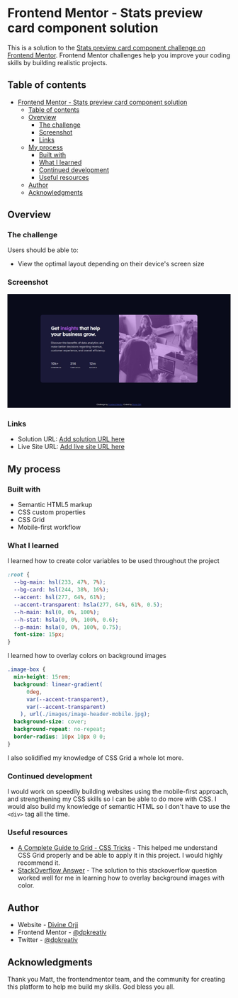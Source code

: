 # Frontend Mentor - Stats preview card component solution

This is a solution to the [Stats preview card component challenge on Frontend Mentor](https://www.frontendmentor.io/challenges/stats-preview-card-component-8JqbgoU62). Frontend Mentor challenges help you improve your coding skills by building realistic projects.

## Table of contents

- [Frontend Mentor - Stats preview card component solution](#frontend-mentor---stats-preview-card-component-solution)
  - [Table of contents](#table-of-contents)
  - [Overview](#overview)
    - [The challenge](#the-challenge)
    - [Screenshot](#screenshot)
    - [Links](#links)
  - [My process](#my-process)
    - [Built with](#built-with)
    - [What I learned](#what-i-learned)
    - [Continued development](#continued-development)
    - [Useful resources](#useful-resources)
  - [Author](#author)
  - [Acknowledgments](#acknowledgments)

## Overview

### The challenge

Users should be able to:

- View the optimal layout depending on their device's screen size

### Screenshot

![Screenshot](./screenshot.jpg)

### Links

- Solution URL: [Add solution URL here](https://your-solution-url.com)
- Live Site URL: [Add live site URL here](https://your-live-site-url.com)

## My process

### Built with

- Semantic HTML5 markup
- CSS custom properties
- CSS Grid
- Mobile-first workflow

### What I learned

I learned how to create color variables to be used throughout the project

```css
:root {
  --bg-main: hsl(233, 47%, 7%);
  --bg-card: hsl(244, 38%, 16%);
  --accent: hsl(277, 64%, 61%);
  --accent-transparent: hsla(277, 64%, 61%, 0.5);
  --h-main: hsl(0, 0%, 100%);
  --h-stat: hsla(0, 0%, 100%, 0.6);
  --p-main: hsla(0, 0%, 100%, 0.75);
  font-size: 15px;
}
```

I learned how to overlay colors on background images

```css
.image-box {
  min-height: 15rem;
  background: linear-gradient(
      0deg,
      var(--accent-transparent),
      var(--accent-transparent)
    ), url(./images/image-header-mobile.jpg);
  background-size: cover;
  background-repeat: no-repeat;
  border-radius: 10px 10px 0 0;
}
```

I also solidified my knowledge of CSS Grid a whole lot more.

### Continued development

I would work on speedily building websites using the mobile-first approach, and strengthening my CSS skills so I can be able to do more with CSS. I would also build my knowledge of semantic HTML so I don't have to use the `<div>` tag all the time.

### Useful resources

- [A Complete Guide to Grid - CSS Tricks](https://css-tricks.com/snippets/css/complete-guide-grid/) - This helped me understand CSS Grid properly and be able to apply it in this project. I would highly recommend it.
- [StackOverflow Answer](https://stackoverflow.com/questions/36679649/how-to-add-a-color-overlay-to-a-background-image/36679903) - The solution to this stackoverflow question worked well for me in learning how to overlay background images with color.

## Author

- Website - [Divine Orji](https://dpkreativ.vercel.app)
- Frontend Mentor - [@dpkreativ](https://www.frontendmentor.io/profile/dpkreativ)
- Twitter - [@dpkreativ](https://www.twitter.com/dpkreativ)

## Acknowledgments

Thank you Matt, the frontendmentor team, and the community for creating this platform to help me build my skills. God bless you all.
